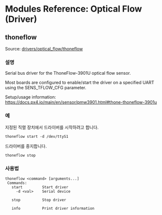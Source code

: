 # Modules Reference: Optical Flow (Driver)

## thoneflow

Source: [drivers/optical_flow/thoneflow](https://github.com/PX4/PX4-Autopilot/tree/main/src/drivers/optical_flow/thoneflow)

### 설명

Serial bus driver for the ThoneFlow-3901U optical flow sensor.

Most boards are configured to enable/start the driver on a specified UART using the SENS_TFLOW_CFG parameter.

Setup/usage information: https://docs.px4.io/main/en/sensor/pmw3901.html#thone-thoneflow-3901u

### 예

지정된 직렬 장치에서 드라이버를 시작하려고 합니다.

```
thoneflow start -d /dev/ttyS1
```

드라이버를 중지합니다.

```
thoneflow stop
```

<a id="thoneflow_usage"></a>

### 사용법

```
thoneflow <command> [arguments...]
 Commands:
   start         Start driver
     -d <val>    Serial device

   stop          Stop driver

   info          Print driver information
```
